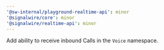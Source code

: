 ```yaml
---
'@sw-internal/playground-realtime-api': minor
'@signalwire/core': minor
'@signalwire/realtime-api': minor
---
```


Add ability to receive inbound Calls in the `Voice` namespace.
